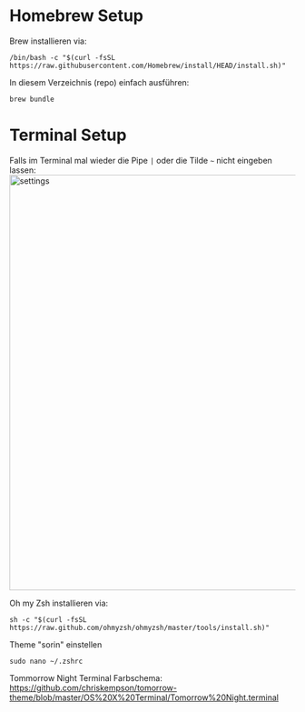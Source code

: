 # Homebrew Setup

Brew installieren via:
```
/bin/bash -c "$(curl -fsSL https://raw.githubusercontent.com/Homebrew/install/HEAD/install.sh)"
```

In diesem Verzeichnis (repo) einfach ausführen: 
```
brew bundle
```

# Terminal Setup

Falls im Terminal mal wieder die Pipe `|` oder die Tilde `~` nicht eingeben lassen: 
<img width="731" alt="settings" src="https://user-images.githubusercontent.com/47379999/129586329-a7e7e2cd-17ee-4041-a899-2ff1e58239c2.png">

Oh my Zsh installieren via:
```
sh -c "$(curl -fsSL https://raw.github.com/ohmyzsh/ohmyzsh/master/tools/install.sh)"
```

Theme "sorin" einstellen
```
sudo nano ~/.zshrc
```

Tommorrow Night Terminal Farbschema:
https://github.com/chriskempson/tomorrow-theme/blob/master/OS%20X%20Terminal/Tomorrow%20Night.terminal
